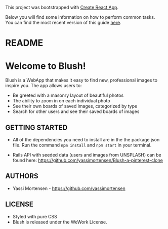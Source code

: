 This project was bootstrapped with [Create React App](https://github.com/facebookincubator/create-react-app).

Below you will find some information on how to perform common tasks.<br>
You can find the most recent version of this guide [here](https://github.com/facebookincubator/create-react-app/blob/master/packages/react-scripts/template/README.md).

# README

# Welcome to Blush!

Blush is a WebApp that makes it easy to find new, professional images to inspire you. The app allows users to:
  - Be greeted with a masonry layout of beautiful photos
  - The ability to zoom in on each individual photo
  - See their own boards of saved images, categorized by type
  - Search for other users and see their saved boards of images


## GETTING STARTED ##

- All of the dependencies you need to install are in the the package.json file. Run the command `npm install` and `npm start` in your terminal.

- Rails API with seeded data (users and images from UNSPLASH) can be found here: https://github.com/yassimortensen/Blush-a-pinterest-clone

## AUTHORS ##

- Yassi Mortensen - https://github.com/yassimortensen


## LICENSE ##
- Styled with pure CSS
- Blush is released under the WeWork License.
